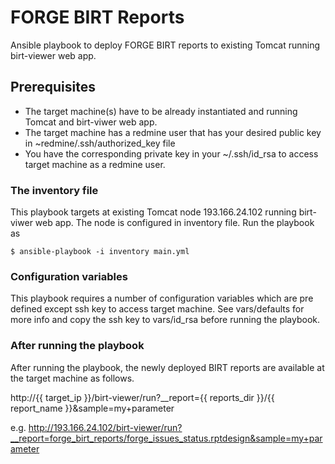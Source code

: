 FORGE BIRT Reports
==================

Ansible playbook to deploy FORGE BIRT reports to existing Tomcat running birt-viewer web app.

Prerequisites
-------------

- The target machine(s) have to be already instantiated and running Tomcat and birt-viwer web app.
- The target machine has a redmine user that has your desired public key in ~redmine/.ssh/authorized_key file
- You have the corresponding private key in your ~/.ssh/id_rsa to access target machine as a redmine user.

### The inventory file

This playbook targets at existing Tomcat node 193.166.24.102 running birt-viwer web app. The node is configured in inventory file. Run the playbook as

    $ ansible-playbook -i inventory main.yml 

### Configuration variables

This playbook requires a number of configuration variables which are pre defined except ssh key to access target machine. See vars/defaults for more info and copy the ssh key to vars/id_rsa before running the playbook.

### After running the playbook

After running the playbook, the newly deployed BIRT reports are available at the target machine as follows.

   http://{{ target_ip }}/birt-viewer/run?__report={{ reports_dir }}/{{ report_name }}&sample=my+parameter   

   e.g.
   http://193.166.24.102/birt-viewer/run?__report=forge_birt_reports/forge_issues_status.rptdesign&sample=my+parameter
